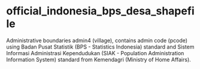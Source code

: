 # official_indonesia_bps_desa_shapefile
Administrative boundaries admin4 (village), 
contains admin code (pcode) using Badan Pusat Statistik (BPS - Statistics Indonesia) 
standard and Sistem Informasi Administrasi Kependudukan (SIAK - Population Administration Information System) 
standard from Kemendagri (Ministry of Home Affairs).
